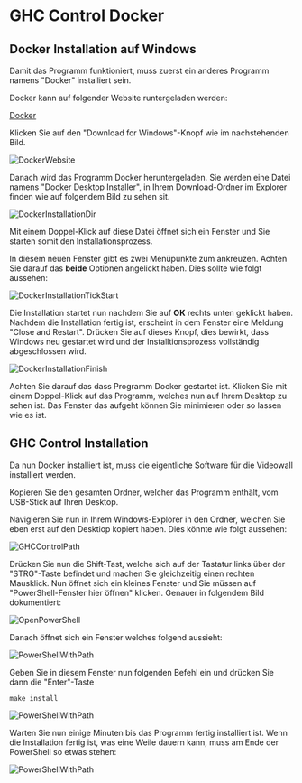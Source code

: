 # GHC Control Docker

## Docker Installation auf Windows

Damit das Programm funktioniert, muss zuerst ein anderes Programm namens "Docker" installiert sein.

Docker kann auf folgender Website runtergeladen werden:

[Docker](https://www.docker.com/products/docker-desktop)

Klicken Sie auf den "Download for Windows"-Knopf wie im nachstehenden Bild.

![DockerWebsite](https://github.com/mauriceputz/ghc_control_manual/tree/main/img/docker_website.png)

Danach wird das Programm Docker heruntergeladen. Sie werden eine Datei namens "Docker Desktop Installer", in Ihrem
Download-Ordner im Explorer finden wie auf folgendem Bild zu sehen sit.

![DockerInstallationDir](https://github.com/mauriceputz/ghc_control_manual/tree/main/img/docker_installation_exe.png)

Mit einem Doppel-Klick auf diese Datei öffnet sich ein Fenster und Sie starten somit den Installationsprozess.

In diesem neuen Fenster gibt es zwei Menüpunkte zum ankreuzen. Achten Sie darauf das **beide** Optionen angelickt haben.
Dies sollte wie folgt aussehen:

![DockerInstallationTickStart](https://github.com/mauriceputz/ghc_control_manual/tree/main/img/install_docker_tick_options.png)

Die Installation startet nun nachdem Sie auf **OK** rechts unten geklickt haben.
Nachdem die Installation fertig ist, erscheint in dem Fenster eine Meldung
"Close and Restart". Drücken Sie auf dieses Knopf, dies bewirkt, dass Windows neu gestartet wird
und der Installtionsprozess vollständig abgeschlossen wird.

![DockerInstallationFinish](https://github.com/mauriceputz/ghc_control_manual/tree/main/img/restart.png)

Achten Sie darauf das dass Programm Docker gestartet ist. Klicken Sie mit einem Doppel-Klick auf das Programm, welches nun auf Ihrem
Desktop zu sehen ist. Das Fenster das aufgeht können Sie minimieren oder so lassen wie es ist.

## GHC Control Installation

Da nun Docker installiert ist, muss die eigentliche Software für die Videowall installiert werden.

Kopieren Sie den gesamten Ordner, welcher das Programm enthält, vom USB-Stick auf Ihren Desktop.

Navigieren Sie nun in Ihrem Windows-Explorer in den Ordner, welchen Sie eben erst auf den Desktiop kopiert haben. Dies könnte wie
folgt aussehen:

![GHCControlPath](https://github.com/mauriceputz/ghc_control_manual/tree/main/img/ghc_control_path.png)

Drücken Sie nun die Shift-Tast, welche sich auf der Tastatur links über der "STRG"-Taste befindet und machen Sie gleichzeitig einen
rechten Mausklick. Nun öffnet sich ein kleines Fenster und Sie müssen auf "PowerShell-Fenster hier öffnen" klicken. Genauer in folgendem
Bild dokumentiert:

![OpenPowerShell](https://github.com/mauriceputz/ghc_control_manual/tree/main/img/open_ps.png)

Danach öffnet sich ein Fenster welches folgend aussieht:

![PowerShellWithPath](https://github.com/mauriceputz/ghc_control_manual/tree/main/img/powershell.png)

Geben Sie in diesem Fenster nun folgenden Befehl ein und drücken Sie dann die "Enter"-Taste

`make install`

![PowerShellWithPath](https://github.com/mauriceputz/ghc_control_manual/tree/main/img/make_install.png)

Warten Sie nun einige Minuten bis das Programm fertig installiert ist. Wenn die Installation fertig ist, was eine Weile dauern kann, muss am Ende der PowerShell so etwas stehen:

![PowerShellWithPath](https://github.com/mauriceputz/ghc_control_manual/tree/main/img/make_install_finish.png)